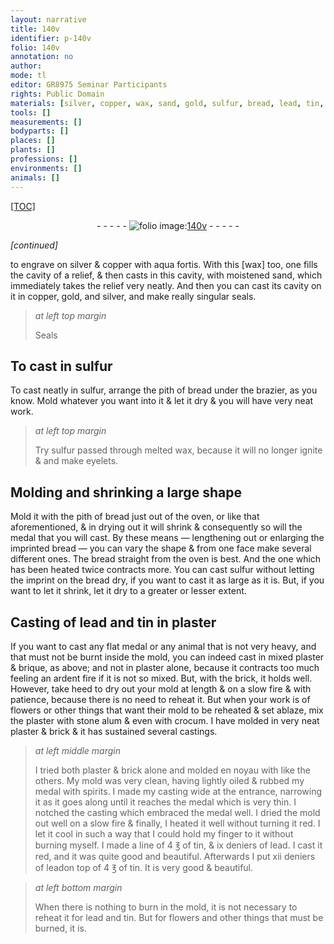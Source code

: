 ```yaml
---
layout: narrative
title: 140v
identifier: p-140v
folio: 140v
annotation: no
author:
mode: tl
editor: GR8975 Seminar Participants
rights: Public Domain
materials: [silver, copper, wax, sand, gold, sulfur, bread, lead, tin, plaster, brique, brick, flowers, stone alum, crocum, oiled, spirits]
tools: []
measurements: []
bodyparts: []
places: []
plants: []
professions: []
environments: []
animals: []
---
```


<p><a href="{{ site.baseurl }}/diplomatic/">[TOC]</a></p><div class="folio" align="center">- - - - - <a href="http://gallica.bnf.fr/ark:/12148/btv1b10500001g/f286.item.r=" target="_blank"><img src="https://cu-mkp.github.io/2017-workshop-edition/assets/photo-icon.png" alt="folio image: " style="display:inline-block; margin-bottom:-3px;"/>140v</a> - - - - - </div>  
 
*[continued]*
  
 to engrave on <span class="m">silver</span> & <span class="m">copper</span> with aqua fortis. With this [<span class="m">wax</span>] too, one fills the cavity of a relief, & then casts in this cavity, with moistened <span class="m">sand</span>, which immediately takes the relief very neatly. And then you can cast its cavity on it in <span class="m">copper</span>, <span class="m">gold</span>, and <span class="m">silver</span>, and make really singular seals.
 
> *at left top margin*
> 
> 
>   Seals
 
 
  

## To cast in <span class="m">sulfur</span>

 
 To cast neatly in <span class="m">sulfur</span>, arrange the pith of <span class="m">bread</span> under the brazier, as you know. Mold whatever you want into it & let it dry & you will have very neat work.
 
> *at left top margin*
> 
> 
>   Try <span class="m">sulfur</span> passed through melted <span class="m">wax</span>, because it will no longer ignite & and make eyelets.
 
 
  

## Molding and shrinking a large shape

 
 Mold it with the pith of bread just out of the oven, or like that aforementioned, & in drying out it will shrink & consequently so will the medal that you will cast. By these means — lengthening out or enlarging the imprinted bread — you can vary the shape & from one face make several different ones. The <span class="m">bread</span> straight from the oven is best. And the one which has been heated twice contracts more. You can cast <span class="m">sulfur</span> without letting the imprint on the <span class="m">bread</span> dry, if you want to cast it as large as it is. But, if you want to let it shrink, let it dry to a greater or lesser extent.
 
 
  

## Casting of <span class="m">lead</span> and <span class="m">tin</span> in <span class="m">plaster</span>

 
 If you want to cast any flat medal or any animal that is not very heavy, and that must not be burnt inside the mold, you can indeed cast in mixed <span class="m">plaster</span> & <span class="m">brique</span>, as above; and not in <span class="m">plaster</span> alone, because it contracts too much feeling an ardent fire if it is not so mixed. But, with the <span class="m">brick</span>, it holds well. However, take heed to dry out your mold at length & on a slow fire & with patience, because there is no need to reheat it. But when your work is of <span class="m">flowers</span> or other things that want their mold to be reheated & set ablaze, mix the plaster with <span class="m">stone alum</span> & even with <span class="m">crocum</span>. I have molded in very neat <span class="m">plaster</span> & <span class="m">brick</span> & it has sustained several castings.
 
> *at left middle margin*
> 
> 
>   I tried both <span class="m">plaster</span> & <span class="m">brick</span> alone and molded en noyau with like the others. My mold was very clean, having lightly <span class="m">oiled</span> & rubbed my medal with <span class="m">spirits</span>. I made my casting wide at the entrance, narrowing it as it goes along until it reaches the medal which is very thin. I notched the casting which embraced the medal well. I dried the mold out well on a slow fire & finally, I heated it well without turning it red. I let it cool in such a way that I could hold my finger to it without burning myself. I made a line of 4 ℥ of <span class="m">tin</span>, & ix deniers of <span class="m">lead</span>. I cast it red, and it was quite good and beautiful. Afterwards I put xii deniers of <span class="m">lead</span>on top of 4 ℥ of <span class="m">tin</span>. It is very good & beautiful.
 
> *at left bottom margin*
> 
> 
>   When there is nothing to burn in the mold, it is not necessary to reheat it for <span class="m">lead</span> and <span class="m">tin</span>. But for <span class="m">flowers</span> and other things that must be burned, it is.
 
